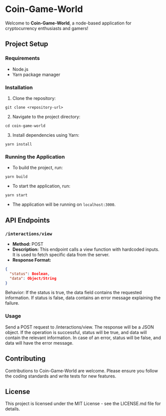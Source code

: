 # Coin-Game-World

Welcome to **Coin-Game-World**, a node-based application for cryptocurrency enthusiasts and gamers!

## Project Setup

### Requirements

- Node.js
- Yarn package manager

### Installation

1. Clone the repository:

```
git clone <repository-url>
```

2. Navigate to the project directory:

```
cd coin-game-world
```

3. Install dependencies using Yarn:

```
yarn install
```

### Running the Application

- To build the project, run:

```
yarn build
```

- To start the application, run:

```
yarn start
```

- The application will be running on `localhost:3000`.

## API Endpoints

### `/interactions/view`

- **Method:** POST
- **Description:** This endpoint calls a view function with hardcoded inputs. It is used to fetch specific data from the server.
- **Response Format:**
```json
{
  "status": Boolean,
  "data": Object/String
}
```
Behavior: If the status is true, the data field contains the requested information. If status is false, data contains an error message explaining the failure.

### Usage

Send a POST request to /interactions/view.
The response will be a JSON object. If the operation is successful, status will be true, and data will contain the relevant information. In case of an error, status will be false, and data will have the error message.

## Contributing
Contributions to Coin-Game-World are welcome. Please ensure you follow the coding standards and write tests for new features.

## License
This project is licensed under the MIT License - see the LICENSE.md file for details.
